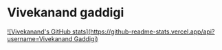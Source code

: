 # Vivekanand gaddigi
[![Vivekanand's GitHub stats](https://github-readme-stats.vercel.app/api?username=Vivekanand Gaddigi)](https://github.com/VivekanandGaddigi/github-readme-stats)

